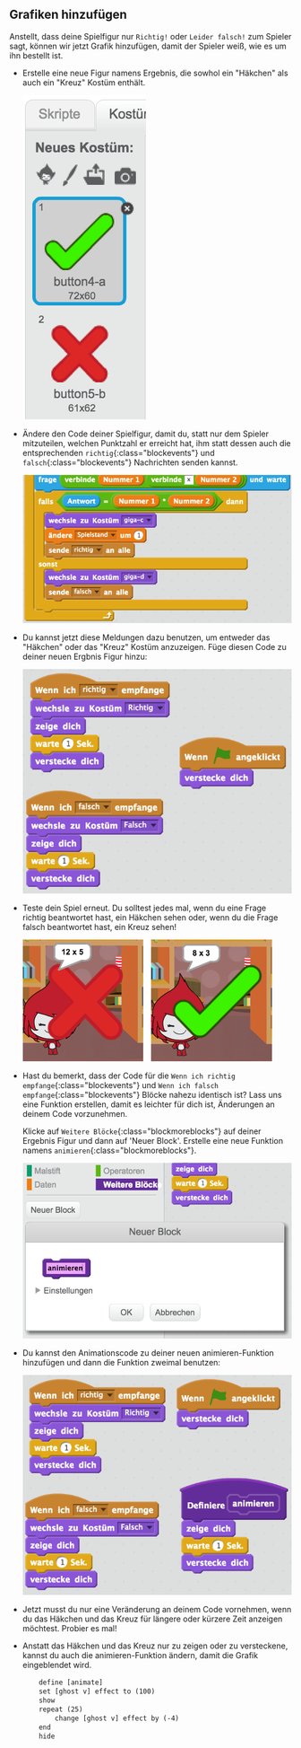 ## Grafiken hinzufügen

Anstellt, dass deine Spielfigur nur `Richtig!` oder `Leider falsch!` zum Spieler sagt, können wir jetzt Grafik hinzufügen, damit der Spieler weiß, wie es um ihn bestellt ist.

+ Erstelle eine neue Figur namens Ergebnis, die sowhol ein "Häkchen" als auch ein "Kreuz" Kostüm enthält.
    
    ![screenshot](images/brain-result.png)

+ Ändere den Code deiner Spielfigur, damit du, statt nur dem Spieler mitzuteilen, welchen Punktzahl er erreicht hat, ihm statt dessen auch die entsprechenden `richtig`{:class="blockevents"} und `falsch`{:class="blockevents"} Nachrichten senden kannst.
    
    ![screenshot](images/brain-broadcast-answer.png)

+ Du kannst jetzt diese Meldungen dazu benutzen, um entweder das "Häkchen" oder das "Kreuz" Kostüm anzuzeigen. Füge diesen Code zu deiner neuen Ergbnis Figur hinzu:
    
    ![screenshot](images/brain-show-answer.png)

+ Teste dein Spiel erneut. Du solltest jedes mal, wenn du eine Frage richtig beantwortet hast, ein Häkchen sehen oder, wenn du die Frage falsch beantwortet hast, ein Kreuz sehen!
    
    ![screenshot](images/brain-test-answer.png)

+ Hast du bemerkt, dass der Code für die `Wenn ich richtig empfange`{:class="blockevents"} und `Wenn ich falsch empfange`{:class="blockevents"} Blöcke nahezu identisch ist? Lass uns eine Funktion erstellen, damit es leichter für dich ist, Änderungen an deinem Code vorzunehmen.
    
    Klicke auf `Weitere Blöcke`{:class="blockmoreblocks"} auf deiner Ergebnis Figur und dann auf 'Neuer Block'. Erstelle eine neue Funktion namens `animieren`{:class="blockmoreblocks"}.
    
    ![screenshot](images/brain-animate-function.png)

+ Du kannst den Animationscode zu deiner neuen animieren-Funktion hinzufügen und dann die Funktion zweimal benutzen:
    
    ![screenshot](images/brain-use-function.png)

+ Jetzt musst du nur eine Veränderung an deinem Code vornehmen, wenn du das Häkchen und das Kreuz für längere oder kürzere Zeit anzeigen möchtest. Probier es mal!

+ Anstatt das Häkchen und das Kreuz nur zu zeigen oder zu versteckene, kannst du auch die animieren-Funktion ändern, damit die Grafik eingeblendet wird.
    
    ```blocks
        define [animate]
        set [ghost v] effect to (100)
        show
        repeat (25)
            change [ghost v] effect by (-4)
        end
        hide
    ```